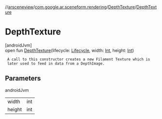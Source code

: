 //[arsceneview](../../../index.md)/[com.google.ar.sceneform.rendering](../index.md)/[DepthTexture](index.md)/[DepthTexture](-depth-texture.md)

# DepthTexture

[androidJvm]\
open fun [DepthTexture](-depth-texture.md)(lifecycle: [Lifecycle](https://developer.android.com/reference/kotlin/androidx/lifecycle/Lifecycle.html), width: [Int](https://kotlinlang.org/api/latest/jvm/stdlib/kotlin/-int/index.html), height: [Int](https://kotlinlang.org/api/latest/jvm/stdlib/kotlin/-int/index.html))

     A call to this constructor creates a new Filament Texture which is
     later used to feed in data from a DepthImage.

## Parameters

androidJvm

| | |
|---|---|
| width | int |
| height | int |
